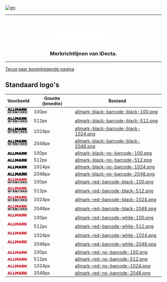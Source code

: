 [![en](https://img.shields.io/badge/lang-en-red.svg)](https://github.com/iDocta/brand-guide/blob/main/logo/allmark/export/README.md)

---

<h1 align="center">
    <a href="https://www.idocta.be">    
        <picture>
            <source media="(prefers-color-scheme: dark)" srcset="https://raw.githubusercontent.com/iDocta/brand-guide/main/logo/source/idocta-white.svg">
            <source media="(prefers-color-scheme: light)" srcset="https://raw.githubusercontent.com/iDocta/brand-guide/main/logo/source/idocta-black.svg">
            <img width="175px" alt="Shows a black logo in white color mode and a white one in black color mode." src="https://raw.githubusercontent.com/iDocta/brand-guide/main/logo/source/idocta-white.svg">
        </picture>
    </a> 
</h1>
 
<h3 align="center">Merkrichtlijnen van iDocta.</h3>

---

[Terug naar bovenliggende pagina](../README.nl.md)

## Standaard logo's

| Voorbeeld                                                                                                                                        | Grootte (breedte) | Bestand                                                                                                                                          |
| ------------------------------------------------------------------------------------------------------------------------------------------------ | ----------------- | ------------------------------------------------------------------------------------------------------------------------------------------------ |
| <img src='https://github.com/iDocta/brand-guide/blob/main/logo/allmark/export/allmark-black-barcode-black-100.png?raw=true' width='64' alt=''/>  | 100px             | [allmark-black-barcode-black-100.png](https://github.com/iDocta/brand-guide/blob/main/logo/allmark/export/allmark-black-barcode-black-100.png)   |
| <img src='https://github.com/iDocta/brand-guide/blob/main/logo/allmark/export/allmark-black-barcode-black-512.png?raw=true' width='64' alt=''/>  | 512px             | [allmark-black-barcode-black-512.png](https://github.com/iDocta/brand-guide/blob/main/logo/allmark/export/allmark-black-barcode-black-512.png)   |
| <img src='https://github.com/iDocta/brand-guide/blob/main/logo/allmark/export/allmark-black-barcode-black-1024.png?raw=true' width='64' alt=''/> | 1024px            | [allmark-black-barcode-black-1024.png](https://github.com/iDocta/brand-guide/blob/main/logo/allmark/export/allmark-black-barcode-black-1024.png) |
| <img src='https://github.com/iDocta/brand-guide/blob/main/logo/allmark/export/allmark-black-barcode-black-2048.png?raw=true' width='64' alt=''/> | 2048px            | [allmark-black-barcode-black-2048.png](https://github.com/iDocta/brand-guide/blob/main/logo/allmark/export/allmark-black-barcode-black-2048.png) |
| <img src='https://github.com/iDocta/brand-guide/blob/main/logo/allmark/export/allmark-black-no-barcode-100.png?raw=true' width='64' alt=''/>     | 100px             | [allmark-black-no-barcode-100.png](https://github.com/iDocta/brand-guide/blob/main/logo/allmark/export/allmark-black-no-barcode-100.png)         |
| <img src='https://github.com/iDocta/brand-guide/blob/main/logo/allmark/export/allmark-black-no-barcode-512.png?raw=true' width='64' alt=''/>     | 512px             | [allmark-black-no-barcode-512.png](https://github.com/iDocta/brand-guide/blob/main/logo/allmark/export/allmark-black-no-barcode-512.png)         |
| <img src='https://github.com/iDocta/brand-guide/blob/main/logo/allmark/export/allmark-black-no-barcode-1024.png?raw=true' width='64' alt=''/>    | 1024px            | [allmark-black-no-barcode-1024.png](https://github.com/iDocta/brand-guide/blob/main/logo/allmark/export/allmark-black-no-barcode-1024.png)       |
| <img src='https://github.com/iDocta/brand-guide/blob/main/logo/allmark/export/allmark-black-no-barcode-2048.png?raw=true' width='64' alt=''/>    | 2048px            | [allmark-black-no-barcode-2048.png](https://github.com/iDocta/brand-guide/blob/main/logo/allmark/export/allmark-black-no-barcode-2048.png)       |
| <img src='https://github.com/iDocta/brand-guide/blob/main/logo/allmark/export/allmark-red-barcode-black-100.png?raw=true' width='64' alt=''/>    | 100px             | [allmark-red-barcode-black-100.png](https://github.com/iDocta/brand-guide/blob/main/logo/allmark/export/allmark-red-barcode-black-100.png)       |
| <img src='https://github.com/iDocta/brand-guide/blob/main/logo/allmark/export/allmark-red-barcode-black-512.png?raw=true' width='64' alt=''/>    | 512px             | [allmark-red-barcode-black-512.png](https://github.com/iDocta/brand-guide/blob/main/logo/allmark/export/allmark-red-barcode-black-512.png)       |
| <img src='https://github.com/iDocta/brand-guide/blob/main/logo/allmark/export/allmark-red-barcode-black-1024.png?raw=true' width='64' alt=''/>   | 1024px            | [allmark-red-barcode-black-1024.png](https://github.com/iDocta/brand-guide/blob/main/logo/allmark/export/allmark-red-barcode-black-1024.png)     |
| <img src='https://github.com/iDocta/brand-guide/blob/main/logo/allmark/export/allmark-red-barcode-black-2048.png?raw=true' width='64' alt=''/>   | 2048px            | [allmark-red-barcode-black-2048.png](https://github.com/iDocta/brand-guide/blob/main/logo/allmark/export/allmark-red-barcode-black-2048.png)     |
| <img src='https://github.com/iDocta/brand-guide/blob/main/logo/allmark/export/allmark-red-barcode-white-100.png?raw=true' width='64' alt=''/>    | 100px             | [allmark-red-barcode-white-100.png](https://github.com/iDocta/brand-guide/blob/main/logo/allmark/export/allmark-red-barcode-white-100.png)       |
| <img src='https://github.com/iDocta/brand-guide/blob/main/logo/allmark/export/allmark-red-barcode-white-512.png?raw=true' width='64' alt=''/>    | 512px             | [allmark-red-barcode-white-512.png](https://github.com/iDocta/brand-guide/blob/main/logo/allmark/export/allmark-red-barcode-white-512.png)       |
| <img src='https://github.com/iDocta/brand-guide/blob/main/logo/allmark/export/allmark-red-barcode-white-1024.png?raw=true' width='64' alt=''/>   | 1024px            | [allmark-red-barcode-white-1024.png](https://github.com/iDocta/brand-guide/blob/main/logo/allmark/export/allmark-red-barcode-white-1024.png)     |
| <img src='https://github.com/iDocta/brand-guide/blob/main/logo/allmark/export/allmark-red-barcode-white-2048.png?raw=true' width='64' alt=''/>   | 2048px            | [allmark-red-barcode-white-2048.png](https://github.com/iDocta/brand-guide/blob/main/logo/allmark/export/allmark-red-barcode-white-2048.png)     |
| <img src='https://github.com/iDocta/brand-guide/blob/main/logo/allmark/export/allmark-red-no-barcode-100.png?raw=true' width='64' alt=''/>       | 100px             | [allmark-red-no-barcode-100.png](https://github.com/iDocta/brand-guide/blob/main/logo/allmark/export/allmark-red-no-barcode-100.png)             |
| <img src='https://github.com/iDocta/brand-guide/blob/main/logo/allmark/export/allmark-red-no-barcode-512.png?raw=true' width='64' alt=''/>       | 512px             | [allmark-red-no-barcode-512.png](https://github.com/iDocta/brand-guide/blob/main/logo/allmark/export/allmark-red-no-barcode-512.png)             |
| <img src='https://github.com/iDocta/brand-guide/blob/main/logo/allmark/export/allmark-red-no-barcode-1024.png?raw=true' width='64' alt=''/>      | 1024px            | [allmark-red-no-barcode-1024.png](https://github.com/iDocta/brand-guide/blob/main/logo/allmark/export/allmark-red-no-barcode-1024.png)           |
| <img src='https://github.com/iDocta/brand-guide/blob/main/logo/allmark/export/allmark-red-no-barcode-2048.png?raw=true' width='64' alt=''/>      | 2048px            | [allmark-red-no-barcode-2048.png](https://github.com/iDocta/brand-guide/blob/main/logo/allmark/export/allmark-red-no-barcode-2048.png)           |

